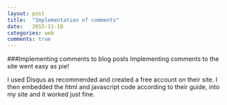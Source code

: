 ```yaml
---
layout: post
title:  "Implementation of comments"
date:   2015-11-18
categories: web
comments: true
---
```


###Implementing comments to blog posts
Implementing comments to the site went easy as pie!

I used Disqus as recommended and created a free account on their site. I then embedded the html and javascript code according to their guide, into my site and it worked just fine.
